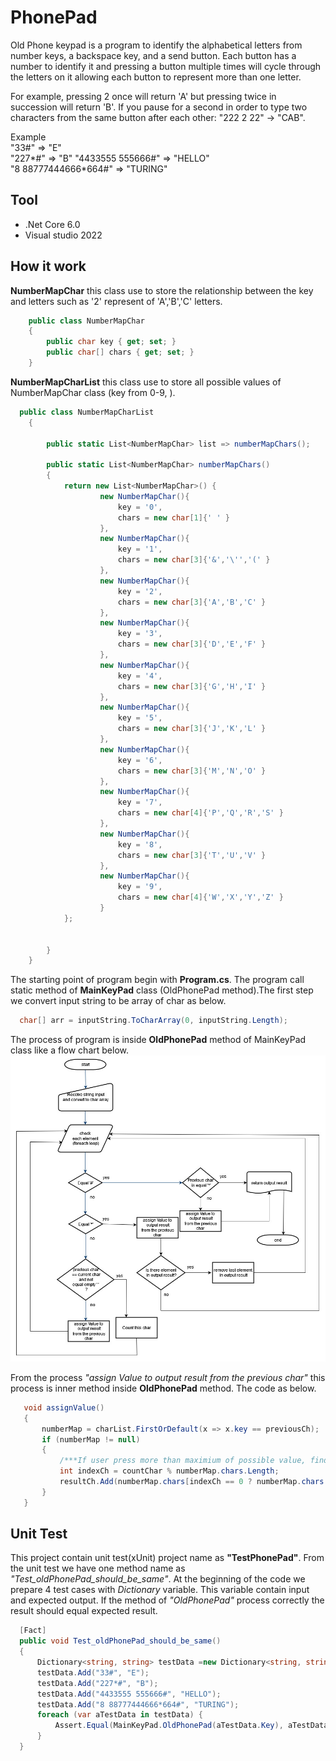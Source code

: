# PhonePad
 Old Phone keypad is a program to identify the alphabetical letters from number keys, a backspace key, and a send button. Each button has a number to identify it and pressing a button multiple times will cycle through the letters on it allowing each button to represent more than one letter.

For example, pressing 2 once will return 'A' but pressing twice in succession will return 'B'. If you pause for a second in order to type two characters from the same button after each other: "222 2 22" -> "CAB".

Example  
"33#" => "E"  
"227*#" => "B"
"4433555 555666#" => "HELLO"  
"8 88777444666*664#" => "TURING"  

## Tool
* .Net Core 6.0
* Visual studio 2022
## How it work
**NumberMapChar** this class use to store the relationship between the key and letters such as '2' represent of 'A','B','C' letters.
```cs
    public class NumberMapChar
    {
        public char key { get; set; }
        public char[] chars { get; set; }
    }
```
**NumberMapCharList** this class use to store all possible values of NumberMapChar class (key from 0-9, ).
```cs
  public class NumberMapCharList
    {

        public static List<NumberMapChar> list => numberMapChars();

        public static List<NumberMapChar> numberMapChars()
        {
            return new List<NumberMapChar>() {
                    new NumberMapChar(){
                        key = '0',
                        chars = new char[1]{' ' }
                    },
                    new NumberMapChar(){
                        key = '1',
                        chars = new char[3]{'&','\'','(' }
                    },
                    new NumberMapChar(){
                        key = '2',
                        chars = new char[3]{'A','B','C' }
                    },
                    new NumberMapChar(){
                        key = '3',
                        chars = new char[3]{'D','E','F' }
                    },
                    new NumberMapChar(){
                        key = '4',
                        chars = new char[3]{'G','H','I' }
                    },
                    new NumberMapChar(){
                        key = '5',
                        chars = new char[3]{'J','K','L' }
                    },
                    new NumberMapChar(){
                        key = '6',
                        chars = new char[3]{'M','N','O' }
                    },
                    new NumberMapChar(){
                        key = '7',
                        chars = new char[4]{'P','Q','R','S' }
                    },
                    new NumberMapChar(){
                        key = '8',
                        chars = new char[3]{'T','U','V' }
                    },
                    new NumberMapChar(){
                        key = '9',
                        chars = new char[4]{'W','X','Y','Z' }
                    }
            };


        }
    }
```
The starting point of program begin with **Program.cs**. The program call static method of **MainKeyPad** class (OldPhonePad method).The first step we convert input string to be array of char as below.
```cs
  char[] arr = inputString.ToCharArray(0, inputString.Length);
```
The process of program is inside **OldPhonePad** method of MainKeyPad class like a flow chart below.
<img src="./FlowchartDiagram.jpg" width="750" />

From the process *"assign Value to output result from the previous char"* this process is inner method inside **OldPhonePad** method. The code as below.
```cs
   void assignValue()
   {
       numberMap = charList.FirstOrDefault(x => x.key == previousCh);
       if (numberMap != null)
       {
           /***If user press more than maximium of possible value, find the value by iterative retrieve ***/
           int indexCh = countChar % numberMap.chars.Length;
           resultCh.Add(numberMap.chars[indexCh == 0 ? numberMap.chars.Length - 1 : indexCh - 1]);
       }
   }
```
## Unit Test
This project contain unit test(xUnit) project name as **"TestPhonePad"**. From the unit test we have one method name as *"Test_oldPhonePad_should_be_same"*.
At the beginning of the code we prepare 4 test cases with *Dictionary* variable. This variable contain input and expected output. If the method of *"OldPhonePad"* process correctly the result should equal expected result.
```cs
  [Fact]
  public void Test_oldPhonePad_should_be_same()
  {
      Dictionary<string, string> testData =new Dictionary<string, string>();
      testData.Add("33#", "E");
      testData.Add("227*#", "B");
      testData.Add("4433555 555666#", "HELLO");
      testData.Add("8 88777444666*664#", "TURING");
      foreach (var aTestData in testData) {
          Assert.Equal(MainKeyPad.OldPhonePad(aTestData.Key), aTestData.Value);
      }
  }
```
